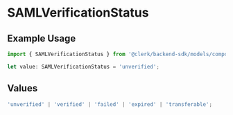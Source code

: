 # SAMLVerificationStatus

## Example Usage

```typescript
import { SAMLVerificationStatus } from '@clerk/backend-sdk/models/components';

let value: SAMLVerificationStatus = 'unverified';
```

## Values

```typescript
'unverified' | 'verified' | 'failed' | 'expired' | 'transferable';
```
